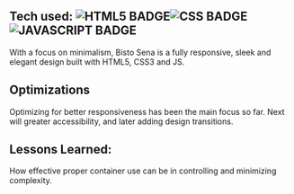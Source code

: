 ## Tech used: ![HTML5 BADGE](https://img.shields.io/static/v1?label=|&message=HTML5&color=23555f&style=plastic&logo=html5)![CSS BADGE](https://img.shields.io/static/v1?label=|&message=CSS3&color=285f65&style=plastic&logo=css3)![JAVASCRIPT BADGE](https://img.shields.io/static/v1?label=|&message=JAVASCRIPT&color=3c7f5d&style=plastic&logo=javascript)


With a focus on minimalism, Bisto Sena is a fully responsive, sleek and elegant design built with HTML5, CSS3 and JS.

## Optimizations

Optimizing for better responsiveness has been the main focus so far. Next will greater accessibility, and later adding design transitions. 

## Lessons Learned:

How effective proper container use can be in controlling and minimizing complexity. 


